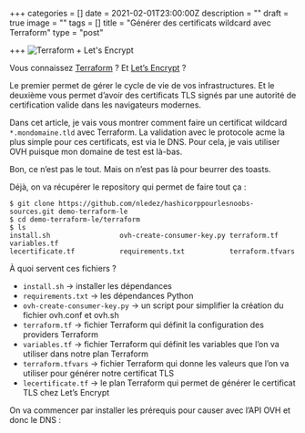 +++
categories = []
date = 2021-02-01T23:00:00Z
description = ""
draft = true
image = ""
tags = []
title = "Générer des certificats wildcard avec Terraform"
type = "post"

+++
![Terraform + Let's Encrypt](https://blog.ledez.net/images/2019/10/terraform_plus_letsencrypt.png)

Vous connaissez [Terraform](https://www.terraform.io/) ? Et [Let’s Encrypt](https://letsencrypt.org/) ?

Le premier permet de gérer le cycle de vie de vos infrastructures. Et le deuxième vous permet d’avoir des certificats TLS signés par une autorité de certification valide dans les navigateurs modernes.

Dans cet article, je vais vous montrer comment faire un certificat wildcard `*.mondomaine.tld` avec Terraform. La validation avec le protocole acme la plus simple pour ces certificats, est via le DNS. Pour cela, je vais utiliser OVH puisque mon domaine de test est là-bas.

Bon, ce n’est pas le tout. Mais on n’est pas là pour beurrer des toasts.

Déjà, on va récupérer le repository qui permet de faire tout ça :

    $ git clone https://github.com/nledez/hashicorppourlesnoobs-sources.git demo-terraform-le
    $ cd demo-terraform-le/terraform
    $ ls
    install.sh                 ovh-create-consumer-key.py terraform.tf               variables.tf
    lecertificate.tf           requirements.txt           terraform.tfvars

À quoi servent ces fichiers ?

* `install.sh` -> installer les dépendances
* `requirements.txt` -> les dépendances Python
* `ovh-create-consumer-key.py` -> un script pour simplifier la création du fichier ovh.conf et ovh.sh
* `terraform.tf` -> fichier Terraform qui définit la configuration des providers Terraform
* `variables.tf` -> fichier Terraform qui définit les variables que l’on va utiliser dans notre plan Terraform
* `terraform.tfvars` -> fichier Terraform qui donne les valeurs que l’on va utiliser pour générer notre certificat TLS
* `lecertificate.tf` -> le plan Terraform qui permet de générer le certificat TLS chez Let’s Encrypt

On va commencer par installer les prérequis pour causer avec l’API OVH et donc le DNS :
